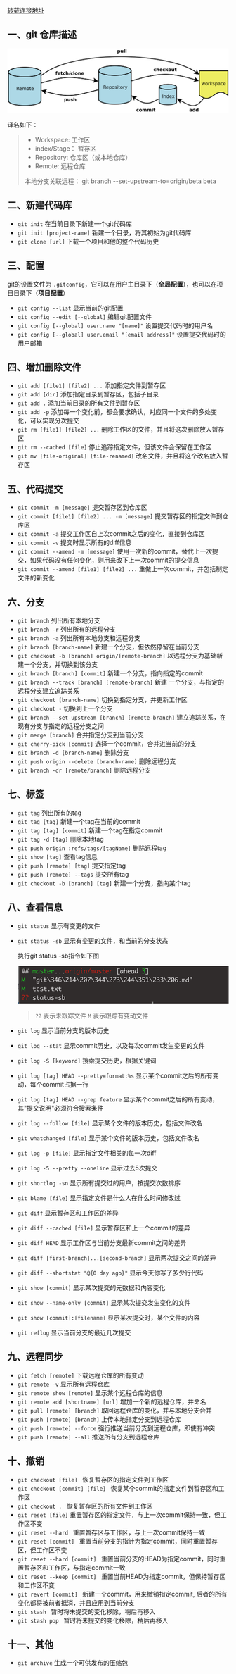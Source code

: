[转载连接地址](https://blog.csdn.net/web_csdn_share/article/details/79243308)


## 一、git 仓库描述

![](./work.png)

译名如下：
>* Workspace: 工作区
>* index/Stage： 暂存区
>* Repository: 仓库区（或本地仓库）
>* Remote: 远程仓库
>
>本地分支关联远程： git branch --set-upstream-to=origin/beta beta

## 二、新建代码库

* `git init` 在当前目录下新建一个git代码库
* `git init [project-name]` 新建一个目录，将其初始为git代码库
* `git clone [url]` 下载一个项目和他的整个代码历史

## 三、配置

git的设置文件为 `.gitconfig`，它可以在用户主目录下（**全局配置**），也可以在项目目录下（**项目配置**）

* `git config --list`  显示当前的git配置
* `git config --edit [--global]`  编辑git配置文件
* `git config [--global] user.name "[name]"` 设置提交代码时的用户名
* `git config [--global] user.email "[email address]"` 设置提交代码时的用户邮箱

## 四、增加删除文件

* `git add [file1] [file2] ...` 添加指定文件到暂存区
* `git add [dir]` 添加指定目录到暂存区，包括子目录
* `git add .` 添加当前目录的所有文件到暂存区
* `git add -p` 添加每一个变化前，都会要求确认，对应同一个文件的多处变化，可以实现分次提交
* `git rm [file1] [file2] ...` 删除工作区的文件，并且将这次删除放入暂存区
* `git rm --cached [file]` 停止追踪指定文件，但该文件会保留在工作区
* `git mv [file-original] [file-renamed]` 改名文件，并且将这个改名放入暂存区

## 五、代码提交
* `git commit -m [message]` 提交暂存区到仓库区
* `git commit [file1] [file2] ... -m [message]` 提交暂存区的指定文件到仓库区
* `git commit -a`  提交工作区自上次commit之后的变化，直接到仓库区
* `git commit -v` 提交时显示所有的diff信息
* `git commit --amend -m [message]` 使用一次新的commit，替代上一次提交，如果代码没有任何变化，则用来改下上一次commit的提交信息
* `git commit --amend [file1] [file2] ...` 重做上一次commit，并包括制定文件的新变化

## 六、分支
* `git branch`  列出所有本地分支
* `git branch -r` 列出所有的远程分支
* `git branch -a` 列出所有本地分支和远程分支
* `git branch [branch-name]` 新建一个分支，但依然停留在当前分支
* `git checkout -b [branch] origin/[remote-branch]` 以远程分支为基础新建一个分支，并切换到该分支
* `git branch [branch] [commit]` 新建一个分支，指向指定的commit  
* `git branch --track [branch] [remote-branch]` 新建 一个分支，与指定的远程分支建立追踪关系
* `git checkout [branch-name]` 切换到指定分支，并更新工作区
* `git checkout -` 切换到上一个分支
* `git branch --set-upstream [branch] [remote-branch]` 建立追踪关系，在现有分支与指定的远程分支之间
* `git merge [branch]` 合并指定分支到当前分支
* `git cherry-pick [commit]` 选择一个commit，合并进当前的分支
* `git branch -d [branch-name]` 删除分支
* `git push origin --delete [branch-name]` 删除远程分支
* `git branch -dr [remote/branch]` 删除远程分支

## 七、标签
* `git tag` 列出所有的tag
* `git tag [tag]` 新建一个tag在当前的commit
* `git tag [tag] [commit]` 新建一个tag在指定commit
* `git tag -d [tag]` 删除本地tag
* `git push origin :refs/tags/[tagName]` 删除远程tag
* `git show [tag]` 查看tag信息
* `git push [remote] [tag]` 提交指定tag
* `git push [remote] --tags` 提交所有tag
* `git checkout -b [branch] [tag]`  新建一个分支，指向某个tag

## 八、查看信息

* `git status` 显示有变更的文件
* `git status -sb` 显示有变更的文件，和当前的分支状态

    执行git status -sb指令如下图
    
    ![](./gitstatus-sb.png)
    
    > `??` 表示未跟踪文件
    > `M` 表示跟踪有变动文件

* `git log` 显示当前分支的版本历史
* `git log --stat` 显示commit历史，以及每次commit发生变更的文件
* `git log -S [keyword]` 搜索提交历史，根据关键词
* `git log [tag] HEAD --pretty=format:%s` 显示某个commit之后的所有变动，每个commit占据一行
* `git log [tag] HEAD --grep feature` 显示某个commit之后的所有变动，其"提交说明"必须符合搜索条件
* `git log --follow [file]` 显示某个文件的版本历史，包括文件改名
* `git whatchanged [file]` 显示某个文件的版本历史，包括文件改名
* `git log -p [file]` 显示指定文件相关的每一次diff
* `git log -5 --pretty --oneline` 显示过去5次提交
* `git shortlog -sn` 显示所有提交过的用户，按提交次数排序
* `git blame [file]` 显示指定文件是什么人在什么时间修改过
* `git diff` 显示暂存区和工作区的差异
* `git diff --cached [file]` 显示暂存区和上一个commit的差异
* `git diff HEAD` 显示工作区与当前分支最新commit之间的差异
* `git diff [first-branch]...[second-branch]` 显示两次提交之间的差异
* `git diff --shortstat "@{0 day ago}"` 显示今天你写了多少行代码
* `git show [commit]` 显示某次提交的元数据和内容变化
* `git show --name-only [commit]` 显示某次提交发生变化的文件
* `git show [commit]:[filename]` 显示某次提交时，某个文件的内容
* `git reflog` 显示当前分支的最近几次提交

## 九、远程同步

* `git fetch [remote]` 下载远程仓库的所有变动
* `git remote -v` 显示所有远程仓库
* `git remote show [remote]` 显示某个远程仓库的信息
* `git remote add [shortname] [url]` 增加一个新的远程仓库，并命名
* `git pull [remote] [branch]` 取回远程仓库的变化，并与本地分支合并
* `git push [remote] [branch]` 上传本地指定分支到远程仓库
* `git push [remote] --force` 强行推送当前分支到远程仓库，即使有冲突
* `git push [remote] --all` 推送所有分支到远程仓库

## 十、撤销

* `git checkout [file] ` 恢复暂存区的指定文件到工作区
* `git checkout [commit] [file] ` 恢复某个commit的指定文件到暂存区和工作区
* `git checkout . ` 恢复暂存区的所有文件到工作区
* `git reset [file]` 重置暂存区的指定文件，与上一次commit保持一致，但工作区不变
* `git reset --hard ` 重置暂存区与工作区，与上一次commit保持一致
* `git reset [commit] ` 重置当前分支的指针为指定commit，同时重置暂存区，但工作区不变
* `git reset --hard [commit] ` 重置当前分支的HEAD为指定commit，同时重置暂存区和工作区，与指定commit一致
* `git reset --keep [commit] ` 重置当前HEAD为指定commit，但保持暂存区和工作区不变
* `git revert [commit] ` 新建一个commit，用来撤销指定commit,  后者的所有变化都将被前者抵消，并且应用到当前分支
* `git stash ` 暂时将未提交的变化移除，稍后再移入
* `git stash pop ` 暂时将未提交的变化移除，稍后再移入
 
 ## 十一、其他
 * `git archive` 生成一个可供发布的压缩包
 
 